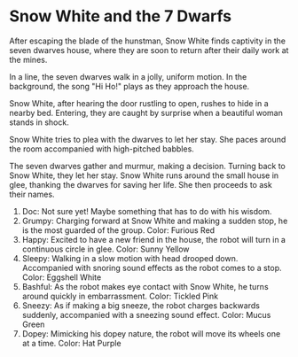 # Snow White and the 7 Dwarfs

After escaping the blade of the hunstman, Snow White finds captivity in the seven dwarves house, where they are soon to return after their daily work at the mines. 

In a line, the seven dwarves walk in a jolly, uniform motion. In the background, the song "Hi Ho!" plays as they approach the house.

Snow White, after hearing the door rustling to open, rushes to hide in a nearby bed. Entering, they are caught by surprise when a beautiful woman stands in shock.

Snow White tries to plea with the dwarves to let her stay. She paces around the room accompanied with high-pitched babbles.

The seven dwarves gather and murmur, making a decision. Turning back to Snow White, they let her stay. Snow White runs around the small house in glee, thanking the dwarves for saving her life. She then proceeds to ask their names.

1. Doc: Not sure yet! Maybe something that has to do with his wisdom.
2. Grumpy: Charging forward at Snow White and making a sudden stop, he is the most guarded of the group. Color: Furious Red
3. Happy: Excited to have a new friend in the house, the robot will turn in a continuous circle in glee. Color: Sunny Yellow
4. Sleepy: Walking in a slow motion with head drooped down. Accompanied with snoring sound effects as the robot comes to a stop. Color: Eggshell White
5. Bashful: As the robot makes eye contact with Snow White, he turns around quickly in embarrassment. Color: Tickled Pink
6. Sneezy: As if making a big sneeze, the robot charges backwards suddenly, accompanied with a sneezing sound effect. Color: Mucus Green
7. Dopey: Mimicking his dopey nature, the robot will move its wheels one at a time. Color: Hat Purple



